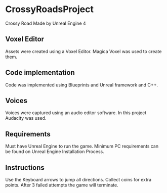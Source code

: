 # CrossyRoadsProject
Crossy Road Made by Unreal Engine 4

## Voxel Editor
Assets were created using a Voxel Editor.
Magica Voxel was used to create them.

## Code implementation
Code was implemented using Blueprints and Unreal framework and C++.

## Voices
Voices were captured using an audio editor software. In this project Audacity was used.

## Requirements
Must have Unreal Engine to run the game.
Minimum PC requirements can be found on Unreal Engine Installation Process.

## Instructions

Use the Keyboard arrows to jump all directions.
Collect coins for extra points.
After 3 failed attempts the game will terminate.
